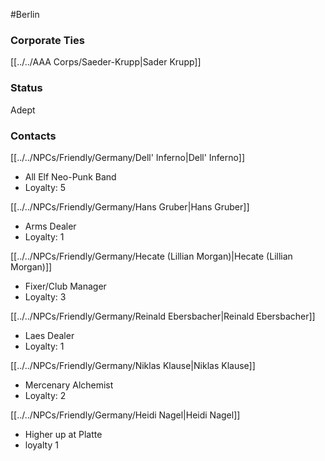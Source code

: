 #Berlin 
### Corporate Ties
[[../../AAA Corps/Saeder-Krupp|Sader Krupp]]

### Status
Adept

### Contacts
[[../../NPCs/Friendly/Germany/Dell' Inferno|Dell' Inferno]]
- All Elf Neo-Punk Band
- Loyalty: 5

[[../../NPCs/Friendly/Germany/Hans Gruber|Hans Gruber]]
- Arms Dealer
- Loyalty: 1

[[../../NPCs/Friendly/Germany/Hecate (Lillian Morgan)|Hecate (Lillian Morgan)]]
- Fixer/Club Manager
- Loyalty: 3

[[../../NPCs/Friendly/Germany/Reinald Ebersbacher|Reinald Ebersbacher]]
- Laes Dealer
- Loyalty: 1

[[../../NPCs/Friendly/Germany/Niklas Klause|Niklas Klause]]
- Mercenary Alchemist
- Loyalty: 2

[[../../NPCs/Friendly/Germany/Heidi Nagel|Heidi Nagel]]
- Higher up at Platte
- loyalty 1 
